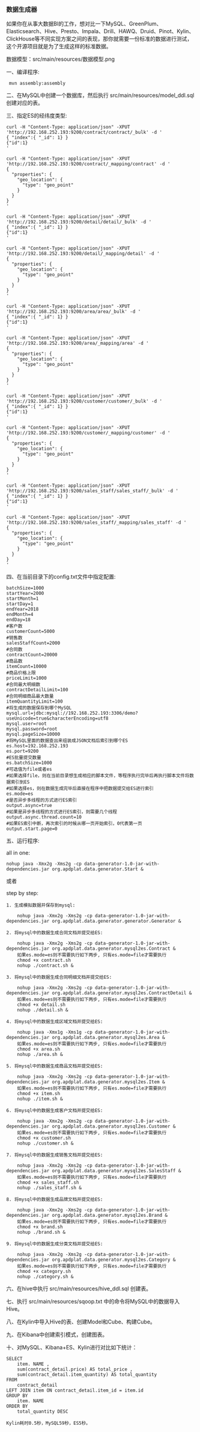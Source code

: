 ### 数据生成器

如果你在从事大数据BI的工作，想对比一下MySQL、GreenPlum、Elasticsearch、Hive、Presto、Impala、Drill、HAWQ、Druid、Pinot、Kylin、ClickHouse等不同实现方案之间的表现，那你就需要一份标准的数据进行测试，这个开源项目就是为了生成这样的标准数据。

数据模型：src/main/resources/数据模型.png

一、编译程序:

     mvn assembly:assembly


二、在MySQL中创建一个数据库，然后执行 src/main/resources/model_ddl.sql 创建对应的表。
     
三、指定ES的经纬度类型:

    curl -H "Content-Type: application/json" -XPUT 'http://192.168.252.193:9200/contract/contract/_bulk' -d '
    { "index":{ "_id": 1} }
    {"id":1}
    '
    
    curl -H "Content-Type: application/json" -XPUT 'http://192.168.252.193:9200/contract/_mapping/contract' -d '
    {
      "properties": {
        "geo_location": {
          "type": "geo_point"
        }
      }
    }
    '
    
    curl -H "Content-Type: application/json" -XPUT 'http://192.168.252.193:9200/detail/detail/_bulk' -d '
    { "index":{ "_id": 1} }
    {"id":1}
    '
    
    curl -H "Content-Type: application/json" -XPUT 'http://192.168.252.193:9200/detail/_mapping/detail' -d '
    {
      "properties": {
        "geo_location": {
          "type": "geo_point"
        }
      }
    }
    '
    
    curl -H "Content-Type: application/json" -XPUT 'http://192.168.252.193:9200/area/area/_bulk' -d '
    { "index":{ "_id": 1} }
    {"id":1}
    '
    
    curl -H "Content-Type: application/json" -XPUT 'http://192.168.252.193:9200/area/_mapping/area' -d '
    {
      "properties": {
        "geo_location": {
          "type": "geo_point"
        }
      }
    }
    '
    
    curl -H "Content-Type: application/json" -XPUT 'http://192.168.252.193:9200/customer/customer/_bulk' -d '
    { "index":{ "_id": 1} }
    {"id":1}
    '
    
    curl -H "Content-Type: application/json" -XPUT 'http://192.168.252.193:9200/customer/_mapping/customer' -d '
    {
      "properties": {
        "geo_location": {
          "type": "geo_point"
        }
      }
    }
    '
    
    curl -H "Content-Type: application/json" -XPUT 'http://192.168.252.193:9200/sales_staff/sales_staff/_bulk' -d '
    { "index":{ "_id": 1} }
    {"id":1}
    '
    
    curl -H "Content-Type: application/json" -XPUT 'http://192.168.252.193:9200/sales_staff/_mapping/sales_staff' -d '
    {
      "properties": {
        "geo_location": {
          "type": "geo_point"
        }
      }
    }
    '
     
四、在当前目录下的config.txt文件中指定配置:

    batchSize=1000
    startYear=2000
    startMonth=1
    startDay=1
    endYear=2018
    endMonth=4
    endDay=18
    #客户数
    customerCount=5000
    #销售数
    salesStaffCount=2000
    #合同数
    contractCount=20000
    #商品数
    itemCount=10000
    #商品价格上限
    priceLimit=1000
    #合同最大明细数
    contractDetailLimit=100
    #合同明细商品最大数量
    itemQuantityLimit=100
    #将生成的数据保存到哪个MySQL
    mysql.url=jdbc:mysql://192.168.252.193:3306/demo?useUnicode=true&characterEncoding=utf8
    mysql.user=root
    mysql.password=root
    mysql.pageSize=10000
    #将MySQL里面的数据查出来组装成JSON文档后索引到哪个ES
    es.host=192.168.252.193
    es.port=9200
    #ES批量提交数量
    es.batchSize=1000
    #可选值为file或者es
    #如果选择file，则在当前目录想生成相应的脚本文件，等程序执行完毕后再执行脚本文件将数据索引到ES
    #如果选择es，则在数据生成完毕后直接在程序中把数据提交给ES进行索引
    es.mode=es
    #是否异步多线程的方式进行ES索引
    output.async=true
    #如果是异步多线程的方式进行ES索引，则需要几个线程
    output.async.thread.count=10
    #如果ES索引中断，再次索引的时候从哪一页开始索引，0代表第一页
    output.start.page=0
    
五、运行程序:

all in one:

    nohup java -Xmx2g -Xms2g -cp data-generator-1.0-jar-with-dependencies.jar org.apdplat.data.generator.Start &

或者

step by step:


    1. 生成模拟数据并保存到mysql:

        nohup java -Xmx2g -Xms2g -cp data-generator-1.0-jar-with-dependencies.jar org.apdplat.data.generator.generator.Generator &

    2. 将mysql中的数据生成合同文档并提交给ES:

        nohup java -Xmx2g -Xms2g -cp data-generator-1.0-jar-with-dependencies.jar org.apdplat.data.generator.mysql2es.Contract &
        如果es.mode=es则不需要执行如下两步, 只有es.mode=file才需要执行
        chmod +x contract.sh
        nohup ./contract.sh &

    3. 将mysql中的数据生成合同明细文档并提交给ES:

        nohup java -Xmx2g -Xms2g -cp data-generator-1.0-jar-with-dependencies.jar org.apdplat.data.generator.mysql2es.ContractDetail &
        如果es.mode=es则不需要执行如下两步, 只有es.mode=file才需要执行
        chmod +x detail.sh
        nohup ./detail.sh &

    4. 将mysql中的数据生成区域文档并提交给ES:

        nohup java -Xmx1g -Xms1g -cp data-generator-1.0-jar-with-dependencies.jar org.apdplat.data.generator.mysql2es.Area &
        如果es.mode=es则不需要执行如下两步, 只有es.mode=file才需要执行
        chmod +x area.sh
        nohup ./area.sh &

    5. 将mysql中的数据生成商品文档并提交给ES:

        nohup java -Xmx2g -Xms2g -cp data-generator-1.0-jar-with-dependencies.jar org.apdplat.data.generator.mysql2es.Item &
        如果es.mode=es则不需要执行如下两步, 只有es.mode=file才需要执行
        chmod +x item.sh
        nohup ./item.sh &

    6. 将mysql中的数据生成客户文档并提交给ES:

        nohup java -Xmx2g -Xms2g -cp data-generator-1.0-jar-with-dependencies.jar org.apdplat.data.generator.mysql2es.Customer &
        如果es.mode=es则不需要执行如下两步, 只有es.mode=file才需要执行
        chmod +x customer.sh
        nohup ./customer.sh &

    7. 将mysql中的数据生成销售文档并提交给ES:

        nohup java -Xmx2g -Xms2g -cp data-generator-1.0-jar-with-dependencies.jar org.apdplat.data.generator.mysql2es.SalesStaff &
        如果es.mode=es则不需要执行如下两步, 只有es.mode=file才需要执行
        chmod +x sales_staff.sh
        nohup ./sales_staff.sh &

    8. 将mysql中的数据生成品牌文档并提交给ES:

        nohup java -Xmx2g -Xms2g -cp data-generator-1.0-jar-with-dependencies.jar org.apdplat.data.generator.mysql2es.Brand &
        如果es.mode=es则不需要执行如下两步, 只有es.mode=file才需要执行
        chmod +x brand.sh
        nohup ./brand.sh &

    9. 将mysql中的数据生成分类文档并提交给ES:

        nohup java -Xmx2g -Xms2g -cp data-generator-1.0-jar-with-dependencies.jar org.apdplat.data.generator.mysql2es.Category &
        如果es.mode=es则不需要执行如下两步, 只有es.mode=file才需要执行
        chmod +x category.sh
        nohup ./category.sh &

六、在hive中执行 src/main/resources/hive_ddl.sql 创建表。

七、执行 src/main/resources/sqoop.txt 中的命令将MySQL中的数据导入Hive。

八、在Kylin中导入Hive的表、创建Model和Cube、构建Cube。

九、在Kibana中创建索引模式，创建图表。

十、对MySQL、Kibana+ES、Kylin进行对比如下统计：

    SELECT
        item. NAME ,
        sum(contract_detail.price) AS total_price ,
        sum(contract_detail.item_quantity) AS total_quantity
    FROM
        contract_detail
    LEFT JOIN item ON contract_detail.item_id = item.id
    GROUP BY
        item. NAME
    ORDER BY
        total_quantity DESC 
        
    Kylin耗时0.5秒，MySQL59秒，ES5秒。